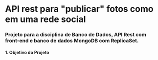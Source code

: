 # API rest para "publicar" fotos como em uma rede social

### Projeto para a disciplina de Banco de Dados, API Rest com front-end e banco de dados MongoDB com ReplicaSet.
#### 1. Objetivo do Projeto
<!-- O objetivo principal deste projeto é desenvolver uma aplicação web que simula o funcionamento de uma rede social no estilo do Instagram, permitindo que usuários:

Publiquem imagens com legenda;

Visualizem postagens de outros usuários;

Curtam publicações;

Comentem nas fotos;

Acompanhem uma interface responsiva semelhante ao feed tradicional do Instagram.

O projeto visa aplicar conhecimentos práticos em desenvolvimento web full stack, com foco em Python (Flask) no backend e HTML/CSS/JavaScript com Tailwind CSS no frontend.

2. Tecnologias Utilizadas
Backend
Python 3

Flask (framework web)

PyMongo (integração com MongoDB)

Flask-CORS (controle de políticas CORS)

MongoDB (banco de dados NoSQL)

Dotenv (variáveis de ambiente)

Frontend
HTML5

Tailwind CSS (estilização utilitária)

Font Awesome (ícones)

JavaScript (lógica de interação)

3. Funcionalidades Implementadas
✅ Publicação de Imagens
Upload de arquivos de imagem com legenda e nome de usuário.

Armazenamento da imagem em uma pasta local (uploads/) e dados no MongoDB.

✅ Exibição de Feed
Feed dinâmico com listagem de fotos, legendas e nome de quem postou.

As fotos são carregadas do backend e renderizadas dinamicamente com JavaScript.

✅ Comentários
Cada publicação pode receber comentários de outros usuários.

Os comentários são armazenados diretamente no documento da foto no MongoDB.

Renderização imediata do novo comentário após envio.

✅ Curtidas
Sistema básico de "like" com alternância do ícone e contagem de curtidas.

✅ Interface Estética
Layout inspirado no Instagram com barra de navegação, stories, feed, e modal de upload.

Uso de Tailwind CSS para responsividade e estilo visual consistente.

4. Estrutura de Arquivos
bash
Copy
Edit
📁 backend/
├── app.py                # Lógica principal do servidor Flask
├── .env                  # Configurações de ambiente (URI do MongoDB)
└── uploads/              # Imagens publicadas

📁 frontend/
└── index.html            # Interface HTML com Tailwind e scripts JS
5. Melhorias Futuras
✅ Login e autenticação real de usuários;

✅ Suporte a múltiplos formatos de imagem;

✅ Ordenação cronológica de posts;

✅ Comentários em tempo real com WebSockets;

✅ Edição e exclusão de comentários;

✅ Integração com banco de dados em nuvem (MongoDB Atlas); -->
